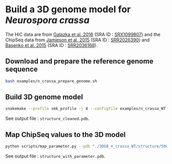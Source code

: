 # Build a 3D genome model for *Neurospora crassa*

The HiC data are from [Galazka et al. 2016](https://pubmed.ncbi.nlm.nih.gov/27260477/) (SRA ID : [SRX1099807](https://www.ncbi.nlm.nih.gov/sra?term=SRX1099807)) and the ChipSeq data from [Jamieson et al. 2015](https://pubmed.ncbi.nlm.nih.gov/26537359/) (SRA ID : [SRR2026390](https://www.ncbi.nlm.nih.gov/sra/?term=SRR2026390)) and [Basenko et al. 2015](https://pubmed.ncbi.nlm.nih.gov/26578794/) (SRA ID : [SRR2036168](https://www.ncbi.nlm.nih.gov/sra/?term=SRR2036168)).


## Download and prepare the reference genome sequence

```bash
bash examples/n_crassa_prepare_genome.sh
```

## Build 3D genome model

```bash
snakemake --profile smk_profile -j 4 --configfile examples/n_crassa_WT.yml
```

See output file : `structure_cleaned.pdb`.

## Map ChipSeq values to the 3D model

```bash
python scripts/map_parameter.py --pdb "./3DGB_n_crassa_WT/structure/50000/structure_cleaned.pdb" --BedGraph "./examples/n_crassa.bedgraph" --output "./3DGB_n_crassa_WT/structure/50000/structure_with_parameter.pdb"
```

See output file : `structure_with_parameter.pdb`.
